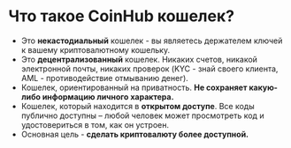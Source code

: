 # Что такое CoinHub кошелек?

- Это **некастодиальный** кошелек - вы являетесь держателем ключей к вашему криптовалютному кошельку.
- Это **децентрализованный** кошелек. Никаких счетов, никакой электронной почты, никаких проверок (KYC - знай своего клиента, AML - противодействие отмыванию денег).
- Кошелек, ориентированный на приватность. **Не сохраняет какую-либо информацию личного характера.**
- Кошелек, который находится в **открытом доступе**. Все коды публично доступны – любой человек может просмотреть код и удостовериться в том, как он устроен.
- Основная цель - **сделать криптовалюту более доступной.**